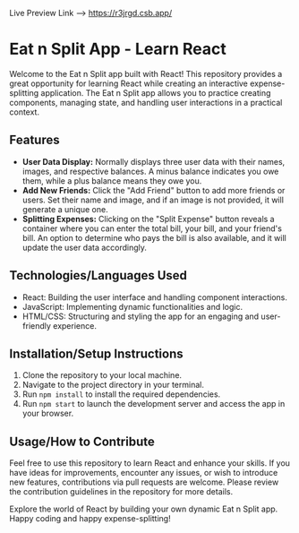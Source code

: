 Live Preview Link --> https://r3jrgd.csb.app/

# Eat n Split App - Learn React

Welcome to the Eat n Split app built with React! This repository provides a great opportunity for learning React while creating an interactive expense-splitting application. The Eat n Split app allows you to practice creating components, managing state, and handling user interactions in a practical context.

## Features

- **User Data Display:** Normally displays three user data with their names, images, and respective balances. A minus balance indicates you owe them, while a plus balance means they owe you.
- **Add New Friends:** Click the "Add Friend" button to add more friends or users. Set their name and image, and if an image is not provided, it will generate a unique one.
- **Splitting Expenses:** Clicking on the "Split Expense" button reveals a container where you can enter the total bill, your bill, and your friend's bill. An option to determine who pays the bill is also available, and it will update the user data accordingly.

## Technologies/Languages Used

- React: Building the user interface and handling component interactions.
- JavaScript: Implementing dynamic functionalities and logic.
- HTML/CSS: Structuring and styling the app for an engaging and user-friendly experience.

## Installation/Setup Instructions

1. Clone the repository to your local machine.
2. Navigate to the project directory in your terminal.
3. Run `npm install` to install the required dependencies.
4. Run `npm start` to launch the development server and access the app in your browser.

## Usage/How to Contribute

Feel free to use this repository to learn React and enhance your skills. If you have ideas for improvements, encounter any issues, or wish to introduce new features, contributions via pull requests are welcome. Please review the contribution guidelines in the repository for more details.

Explore the world of React by building your own dynamic Eat n Split app. Happy coding and happy expense-splitting!
